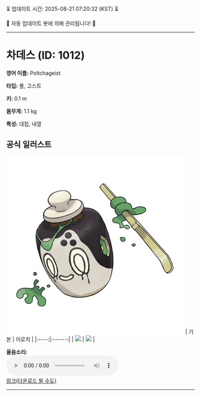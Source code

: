 
⏳ 업데이트 시간: 2025-08-21 07:20:32 (KST) ⏳

🤖 자동 업데이트 봇에 의해 관리됩니다! 🤖

---

# 차데스 (ID: 1012)
**영어 이름:** Poltchageist

**타입:** 풀, 고스트

**키:** 0.1 m

**몸무게:** 1.1 kg

**특성:** 대접, 내열

## 공식 일러스트
![](https://raw.githubusercontent.com/PokeAPI/sprites/master/sprites/pokemon/other/official-artwork/1012.png)
| 기본 | 이로치 |
|:----:|:------:|
| <img src="http://play.pokemonshowdown.com/sprites/ani/poltchageist.gif" width="200"> | <img src="http://play.pokemonshowdown.com/sprites/ani-shiny/poltchageist.gif" width="200"> |

**울음소리:**<br><audio controls src="https://raw.githubusercontent.com/PokeAPI/cries/main/cries/pokemon/latest/1012.ogg"></audio><br> [링크(다운로드 될 수도)](https://raw.githubusercontent.com/PokeAPI/cries/main/cries/pokemon/latest/1012.ogg)


---
